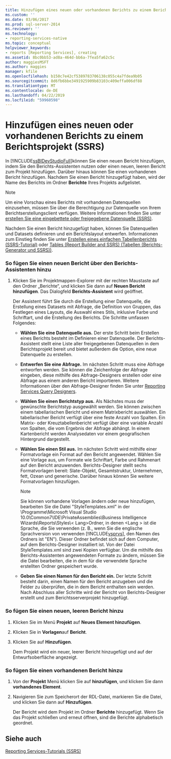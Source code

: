 ```yaml
---
title: Hinzufügen eines neuen oder vorhandenen Berichts zu einem Berichtsprojekt (SSRS) | Microsoft-Dokumentation
ms.custom: ''
ms.date: 03/06/2017
ms.prod: sql-server-2014
ms.reviewer: ''
ms.technology:
- reporting-services-native
ms.topic: conceptual
helpviewer_keywords:
- reports [Reporting Services], creating
ms.assetid: 8bc0bb53-ad8a-464d-bb6a-7fea5fa62c5c
author: maggiesMSFT
ms.author: maggies
manager: kfile
ms.openlocfilehash: b150c7e42cf5389783706138c055c4a7fdea9b05
ms.sourcegitcommit: 8d6fb6bbe3491925909b83103c409effa006df88
ms.translationtype: MT
ms.contentlocale: de-DE
ms.lasthandoff: 04/22/2019
ms.locfileid: "59960598"
---
```

# <a name="add-a-new-or-existing-report-to-a-report-project-ssrs"></a>Hinzufügen eines neuen oder vorhandenen Berichts zu einem Berichtsprojekt (SSRS)
  In [!INCLUDE[ssBIDevStudioFull](../../includes/ssbidevstudiofull-md.md)]können Sie einen neuen Bericht hinzufügen, indem Sie den Berichts-Assistenten nutzen oder einen neuen, leeren Bericht zum Projekt hinzufügen. Darüber hinaus können Sie einen vorhandenen Bericht hinzufügen. Nachdem Sie einen Bericht hinzugefügt haben, wird der Name des Berichts im Ordner **Berichte** Ihres Projekts aufgelistet.  
  
> [!NOTE]  
>  Um eine Vorschau eines Berichts mit vorhandenen Datenquellen einzusehen, müssen Sie über die Berechtigung zur Datenquelle von Ihrem Berichtserstellungsclient verfügen. Weitere Informationen finden Sie unter [erstellen Sie eine eingebettete oder freigegebene Datenquelle &#40;SSRS&#41;](../create-an-embedded-or-shared-data-source-ssrs.md).  
  
 Nachdem Sie einen Bericht hinzugefügt haben, können Sie Datenquellen und Datasets definieren und ein Berichtslayout entwerfen. Informationen zum Einstieg finden Sie unter [Erstellen eines einfachen Tabellenberichts (SSRS-Tutorial)](../create-a-basic-table-report-ssrs-tutorial.md) oder [Tables (Report Builder and SSRS) (Tabellen (Berichts-Generator und SSRS))](../report-design/tables-report-builder-and-ssrs.md).  
  
### <a name="to-add-a-new-report-using-the-report-wizard"></a>So fügen Sie einen neuen Bericht über den Berichts-Assistenten hinzu  
  
1.  Klicken Sie im Projektmappen-Explorer mit der rechten Maustaste auf den Ordner „Berichte“, und klicken Sie dann auf **Neuen Bericht hinzufügen**. Das Dialogfeld **Berichts-Assistent** wird geöffnet.  
  
     Der Assistent führt Sie durch die Erstellung einer Datenquelle, die Erstellung eines Datasets mit Abfrage, die Definition von Gruppen, das Festlegen eines Layouts, die Auswahl eines Stils, inklusive Farbe und Schriftart, und die Erstellung des Berichts. Die Schritte umfassen Folgendes:  
  
    -   **Wählen Sie eine Datenquelle aus.** Der erste Schritt beim Erstellen eines Berichts besteht im Definieren einer Datenquelle. Der Berichts-Assistent stellt eine Liste aller freigegebenen Datenquellen in dem Berichtsprojekt bereit und bietet außerdem die Option, eine neue Datenquelle zu erstellen.  
  
    -   **Entwerfen Sie eine Abfrage.** Im nächsten Schritt muss eine Abfrage entworfen werden. Sie können die Zeichenfolge der Abfrage eingeben, diese mithilfe des Abfrage-Designers erstellen oder eine Abfrage aus einem anderen Bericht importieren. Weitere Informationen über den Abfrage-Designer finden Sie unter [Reporting Services Query Designers](../reporting-services-query-designers.md).  
  
    -   **Wählen Sie einen Berichtstyp aus.** Als Nächstes muss der gewünschte Berichtstyp ausgewählt werden. Sie können zwischen einem tabellarischen Bericht und einem Matrixbericht auswählen. Ein tabellarischer Bericht verfügt über eine feste Anzahl von Spalten. Ein Matrix- oder Kreuztabellenbericht verfügt über eine variable Anzahl von Spalten, die vom Ergebnis der Abfrage abhängt. In einem Kartenbericht werden Analysedaten vor einem geografischen Hintergrund dargestellt.  
  
    -   **Wählen Sie einen Stil aus.** Im nächsten Schritt wird mithilfe einer Formatvorlage ein Format auf den Bericht angewendet. Wählen Sie eine Vorlage aus, um Formate wie Schriftart, Farbe und Rahmenart auf den Bericht anzuwenden. Berichts-Designer stellt sechs Formatvorlagen bereit: Slate-Objekt, Gesamtstruktur, Unternehmen, fett, Ozean und generische. Darüber hinaus können Sie weitere Formatvorlagen hinzufügen.  
  
        > [!NOTE]  
        >  Sie können vorhandene Vorlagen ändern oder neue hinzufügen, bearbeiten Sie die Datei "StyleTemplates.xml" in der \Programme\Microsoft Visual Studio 10.0\Common7\IDE\PrivateAssemblies\Business Intelligence Wizards\Reports\Styles\\< Lang\>Ordner, in denen \<Lang > ist die Sprache, die Sie verwenden (z. B., wenn Sie die englische Sprachversion von verwenden [!INCLUDE[vsprvs](../../includes/vsprvs-md.md)], den Namen des Ordners ist "EN"). Dieser Ordner befindet sich auf dem Computer, auf dem Berichts-Designer installiert ist. Von der Datei StyleTemplates.xml sind zwei Kopien verfügbar. Um die mithilfe des Berichts-Assistenten angewendeten Formate zu ändern, müssen Sie die Datei bearbeiten, die in dem für die verwendete Sprache erstellten Ordner gespeichert wurde.  
  
    -   **Geben Sie einen Namen für den Bericht ein.**  Der letzte Schritt besteht darin, einen Namen für den Bericht anzugeben und die Felder zu überprüfen, die in dem Bericht enthalten sein werden. Nach Abschluss aller Schritte wird der Bericht von Berichts-Designer erstellt und zum Berichtsserverprojekt hinzugefügt.  
  
### <a name="to-add-a-new-blank-report"></a>So fügen Sie einen neuen, leeren Bericht hinzu  
  
1.  Klicken Sie im Menü **Projekt** auf **Neues Element hinzufügen**.  
  
2.  Klicken Sie in **Vorlagen**auf **Bericht**.  
  
3.  Klicken Sie auf **Hinzufügen**.  
  
     Dem Projekt wird ein neuer, leerer Bericht hinzugefügt und auf der Entwurfsoberfläche angezeigt.  
  
### <a name="to-add-an-existing-report"></a>So fügen Sie einen vorhandenen Bericht hinzu  
  
1.  Von der **Projekt** Menü klicken Sie auf **hinzufügen**, und klicken Sie dann **vorhandenes Element**.  
  
2.  Navigieren Sie zum Speicherort der RDL-Datei, markieren Sie die Datei, und klicken Sie dann auf **Hinzufügen**.  
  
     Der Bericht wird dem Projekt im Ordner **Berichte** hinzugefügt. Wenn Sie das Projekt schließen und erneut öffnen, sind die Berichte alphabetisch geordnet.  
  
## <a name="see-also"></a>Siehe auch  
 [Reporting Services-Tutorials &#40;SSRS&#41;](../reporting-services-tutorials-ssrs.md)  
  
  
